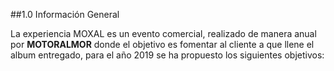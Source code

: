 ##1.0 Información General

La experiencia MOXAL es un evento comercial, realizado de manera anual por **MOTORALMOR** donde el objetivo es fomentar al cliente a que llene el album entregado, para el año 2019 se ha propuesto los siguientes objetivos:
